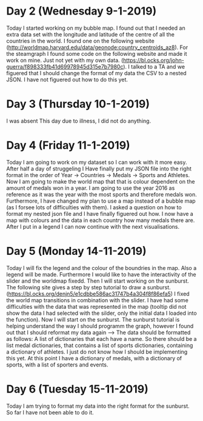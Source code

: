 # Day 2 (Wednesday 9-1-2019)
Today I started working on my bubble map. I found out that I needed an extra data set with the longitude and latitude of the centre of all the countries in the world. I found one on the following website (http://worldmap.harvard.edu/data/geonode:country_centroids_az8). For the steamgraph I found some code on the following website and made it work on mine. Just not yet with my own data. (https://bl.ocks.org/john-guerra/f898333fb41d69978945d315e7b7980c).
I talked to a TA and we figuered that I should change the format of my data the CSV to a nested JSON. I have not figuered out how to do this yet.

# Day 3 (Thursday 10-1-2019)
I was absent This day due to illness, I did not do anything.

# Day 4 (Friday 11-1-2019)
Today I am going to work on my dataset so I can work with it more easy. After half a day of struggeling I Have finally put my JSON file into the right format in the order of Year -> Countries -> Medals -> Sports and Athletes. Now I am going to make the world map that that is colour dependent on the amount of medals won in a year. I am going to use the year 2016 as reference as it was the year with the most sports and therefore medals won. Furthermore, I have changed my plan to use a map instead of a bubble map (as I forsee lots of difficulties with them).
I asked a question on how to format my nested json file and I have finally figuered out how. I now have a map with colours and the data in each country how many medals there are. After I put in a legend I can now continue with the next visualisations.


# Day 5 (Monday 14-11-2019)
Today I will fix the legend and the colour of the boundries in the map. Also a legend will be made. Furthermore I would like to have the interactivity of the slider and the worldmap fixedd. Then I will start working on the sunburst. The following site gives a step by step tutorial to draw a sunburst. (https://bl.ocks.org/denjn5/e1cdbbe586ac31747b4a304f8f86efa5)
I fixed the world map transitions in combination with the slider. I have had some difficulties with the data that was represented in the map (tooltip did not show the data I had selected with the silder, only the initial data I loaded into the function). Now I will start on the sunburst.
The sunburst tutorial is helping understand the way I should programm the graph, however I found out that I should reformat my data again --> The data should be formatted as follows:
A list of dictionaries that each have a name. So there should be a list medal dictionaries, that contains a list of sports dictionaries, containing a dictionary of athletes. I just do not know how I should be implementing this yet. At this point I have a dictionary of medals, with a dictionary of sports, with a list of sporters and events.

# Day 6 (Tuesday 15-11-2019)
Today I am trying to format my data into the right format for the sunburst. So far I have not been able to do it.
